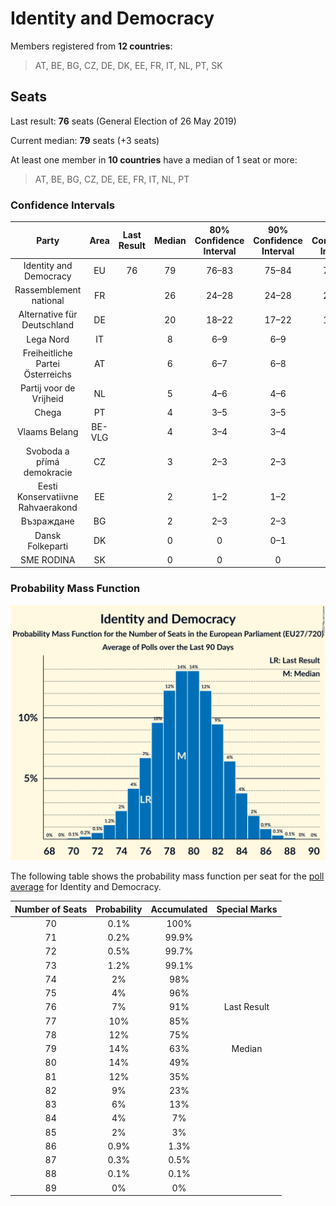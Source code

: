 # Identity and Democracy

Members registered from **12 countries**:

> AT, BE, BG, CZ, DE, DK, EE, FR, IT, NL, PT, SK

## Seats

Last result: **76** seats (General Election of 26 May 2019)

Current median: **79** seats (+3 seats)

At least one member in **10 countries** have a median of 1 seat or more:

> AT, BE, BG, CZ, DE, EE, FR, IT, NL, PT

### Confidence Intervals

| Party | Area | Last Result | Median | 80% Confidence Interval | 90% Confidence Interval | 95% Confidence Interval | 99% Confidence Interval |
|:-----:|:----:|:-----------:|:------:|:-----------------------:|:-----------------------:|:-----------------------:|:-----------------------:|
| Identity and Democracy | EU | 76 | 79 | 76–83 | 75–84 | 74–85 | 72–86 |
| Rassemblement national | FR | | 26 | 24–28 | 24–28 | 24–29 | 23–30 |
| Alternative für Deutschland | DE | | 20 | 18–22 | 17–22 | 17–22 | 15–23 |
| Lega Nord | IT | | 8 | 6–9 | 6–9 | 6–10 | 5–10 |
| Freiheitliche Partei Österreichs | AT | | 6 | 6–7 | 6–8 | 6–8 | 5–8 |
| Partij voor de Vrijheid | NL | | 5 | 4–6 | 4–6 | 4–6 | 4–6 |
| Chega | PT | | 4 | 3–5 | 3–5 | 3–5 | 3–5 |
| Vlaams Belang | BE-VLG | | 4 | 3–4 | 3–4 | 3–4 | 3–4 |
| Svoboda a přímá demokracie | CZ | | 3 | 2–3 | 2–3 | 2–3 | 2–3 |
| Eesti Konservatiivne Rahvaerakond | EE | | 2 | 1–2 | 1–2 | 1–2 | 1–3 |
| Възраждане | BG | | 2 | 2–3 | 2–3 | 2–3 | 2–3 |
| Dansk Folkeparti | DK | | 0 | 0 | 0–1 | 0–1 | 0–1 |
| SME RODINA | SK | | 0 | 0 | 0 | 0 | 0 |

### Probability Mass Function

![Graph with seats probability mass function not yet produced](average-2023-11-30-seats-pmf-identityanddemocracy.png "Seats Probability Mass Function")

The following table shows the probability mass function per seat for the [poll average](average-2023-11-30.html) for Identity and Democracy.

| Number of Seats | Probability | Accumulated | Special Marks |
|:---------------:|:-----------:|:-----------:|:-------------:|
| 70 | 0.1% | 100% |  |
| 71 | 0.2% | 99.9% |  |
| 72 | 0.5% | 99.7% |  |
| 73 | 1.2% | 99.1% |  |
| 74 | 2% | 98% |  |
| 75 | 4% | 96% |  |
| 76 | 7% | 91% | Last Result |
| 77 | 10% | 85% |  |
| 78 | 12% | 75% |  |
| 79 | 14% | 63% | Median |
| 80 | 14% | 49% |  |
| 81 | 12% | 35% |  |
| 82 | 9% | 23% |  |
| 83 | 6% | 13% |  |
| 84 | 4% | 7% |  |
| 85 | 2% | 3% |  |
| 86 | 0.9% | 1.3% |  |
| 87 | 0.3% | 0.5% |  |
| 88 | 0.1% | 0.1% |  |
| 89 | 0% | 0% |  |


